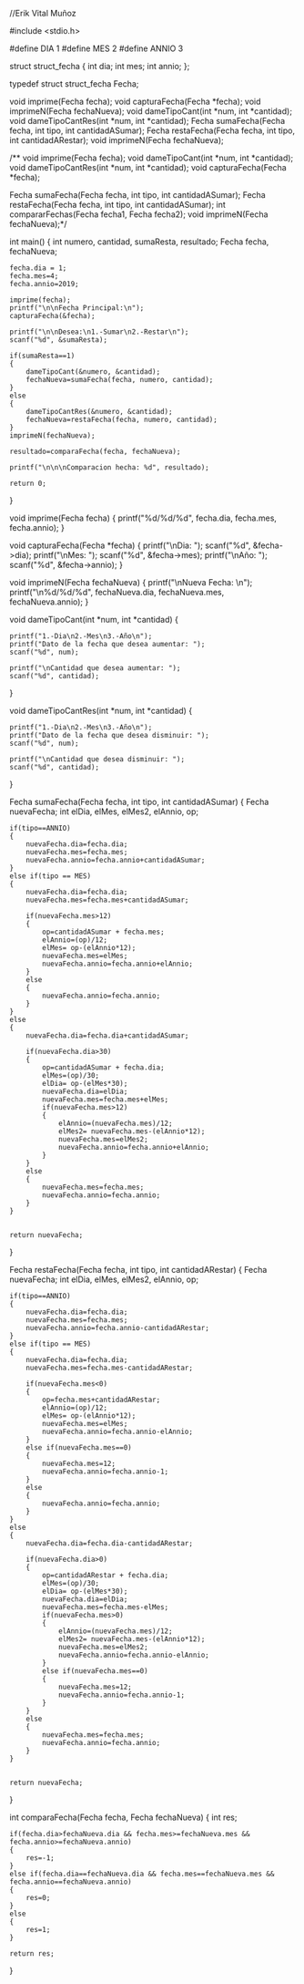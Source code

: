 //Erik Vital Muñoz

#include <stdio.h>

#define DIA 1
#define MES 2
#define ANNIO 3

struct struct_fecha
{
	int dia;
	int mes;
	int annio;
};


typedef struct struct_fecha Fecha;


void imprime(Fecha fecha);
void capturaFecha(Fecha *fecha);
void imprimeN(Fecha fechaNueva);
void dameTipoCant(int *num, int *cantidad);
void dameTipoCantRes(int *num, int *cantidad);
Fecha sumaFecha(Fecha fecha, int tipo, int cantidadASumar);
Fecha restaFecha(Fecha fecha, int tipo, int cantidadARestar);
void imprimeN(Fecha fechaNueva);

/**
void imprime(Fecha fecha);
void dameTipoCant(int *num, int *cantidad);
void dameTipoCantRes(int *num, int *cantidad);
void capturaFecha(Fecha *fecha);

Fecha sumaFecha(Fecha fecha, int tipo, int cantidadASumar);
Fecha restaFecha(Fecha fecha, int tipo, int cantidadASumar);
int compararFechas(Fecha fecha1, Fecha fecha2);
void imprimeN(Fecha fechaNueva);*/


int main()
{
	int numero, cantidad, sumaResta, resultado;
	Fecha fecha, fechaNueva;
	
	fecha.dia = 1;
	fecha.mes=4;
	fecha.annio=2019;
	
	imprime(fecha);
	printf("\n\nFecha Principal:\n");
	capturaFecha(&fecha);
	
	printf("\n\nDesea:\n1.-Sumar\n2.-Restar\n");
	scanf("%d", &sumaResta);
	
	if(sumaResta==1)
	{
		dameTipoCant(&numero, &cantidad);
		fechaNueva=sumaFecha(fecha, numero, cantidad);
	}
	else
	{
		dameTipoCantRes(&numero, &cantidad);
		fechaNueva=restaFecha(fecha, numero, cantidad);
	}
	imprimeN(fechaNueva);
	
	resultado=comparaFecha(fecha, fechaNueva);
	
	printf("\n\n\nComparacion hecha: %d", resultado);
	
	return 0;
}

void imprime(Fecha fecha)
{
	printf("%d/%d/%d", fecha.dia, fecha.mes, fecha.annio);
}


void capturaFecha(Fecha *fecha)
{
	printf("\nDia: ");
	scanf("%d", &fecha->dia);
	printf("\nMes: ");
	scanf("%d", &fecha->mes);
	printf("\nAño: ");
	scanf("%d", &fecha->annio);
}


void imprimeN(Fecha fechaNueva)
{
	printf("\nNueva Fecha: \n");
	printf("\n\%d/%d/%d", fechaNueva.dia, fechaNueva.mes, fechaNueva.annio);
}

void dameTipoCant(int *num, int *cantidad)
{
	
	printf("1.-Dia\n2.-Mes\n3.-Año\n");
	printf("Dato de la fecha que desea aumentar: ");
	scanf("%d", num);
	
	printf("\nCantidad que desea aumentar: ");
	scanf("%d", cantidad);
}

void dameTipoCantRes(int *num, int *cantidad)
{
	
	printf("1.-Dia\n2.-Mes\n3.-Año\n");
	printf("Dato de la fecha que desea disminuir: ");
	scanf("%d", num);
	
	printf("\nCantidad que desea disminuir: ");
	scanf("%d", cantidad);
}


Fecha sumaFecha(Fecha fecha, int tipo, int cantidadASumar)
{
	Fecha nuevaFecha;
	int elDia, elMes, elMes2, elAnnio, op;
	
	if(tipo==ANNIO)
	{
		nuevaFecha.dia=fecha.dia;
		nuevaFecha.mes=fecha.mes;
		nuevaFecha.annio=fecha.annio+cantidadASumar;
	}
	else if(tipo == MES)
	{
		nuevaFecha.dia=fecha.dia;
		nuevaFecha.mes=fecha.mes+cantidadASumar;
		
		if(nuevaFecha.mes>12)
		{
			op=cantidadASumar + fecha.mes;
			elAnnio=(op)/12;
			elMes= op-(elAnnio*12);
			nuevaFecha.mes=elMes;
			nuevaFecha.annio=fecha.annio+elAnnio;
		}
		else
		{
			nuevaFecha.annio=fecha.annio;
		}
	}
	else
	{
		nuevaFecha.dia=fecha.dia+cantidadASumar;
		
		if(nuevaFecha.dia>30)
		{
			op=cantidadASumar + fecha.dia;
			elMes=(op)/30;
			elDia= op-(elMes*30);
			nuevaFecha.dia=elDia;
			nuevaFecha.mes=fecha.mes+elMes;
			if(nuevaFecha.mes>12)
			{
				elAnnio=(nuevaFecha.mes)/12;
				elMes2= nuevaFecha.mes-(elAnnio*12);
				nuevaFecha.mes=elMes2;
				nuevaFecha.annio=fecha.annio+elAnnio;
			}
		}
		else
		{
			nuevaFecha.mes=fecha.mes;
			nuevaFecha.annio=fecha.annio;
		}
	}
	
	
	return nuevaFecha;
}


Fecha restaFecha(Fecha fecha, int tipo, int cantidadARestar)
{
	Fecha nuevaFecha;
	int elDia, elMes, elMes2, elAnnio, op;
	
	if(tipo==ANNIO)
	{
		nuevaFecha.dia=fecha.dia;
		nuevaFecha.mes=fecha.mes;
		nuevaFecha.annio=fecha.annio-cantidadARestar;
	}
	else if(tipo == MES)
	{
		nuevaFecha.dia=fecha.dia;
		nuevaFecha.mes=fecha.mes-cantidadARestar;
		
		if(nuevaFecha.mes<0)
		{
			op=fecha.mes+cantidadARestar;
			elAnnio=(op)/12;
			elMes= op-(elAnnio*12);
			nuevaFecha.mes=elMes;
			nuevaFecha.annio=fecha.annio-elAnnio;
		}
		else if(nuevaFecha.mes==0)
		{
			nuevaFecha.mes=12;
			nuevaFecha.annio=fecha.annio-1;
		}
		else
		{
			nuevaFecha.annio=fecha.annio;
		}
	}
	else
	{
		nuevaFecha.dia=fecha.dia-cantidadARestar;
		
		if(nuevaFecha.dia>0)
		{
			op=cantidadARestar + fecha.dia;
			elMes=(op)/30;
			elDia= op-(elMes*30);
			nuevaFecha.dia=elDia;
			nuevaFecha.mes=fecha.mes-elMes;
			if(nuevaFecha.mes>0)
			{
				elAnnio=(nuevaFecha.mes)/12;
				elMes2= nuevaFecha.mes-(elAnnio*12);
				nuevaFecha.mes=elMes2;
				nuevaFecha.annio=fecha.annio-elAnnio;
			}
			else if(nuevaFecha.mes==0)
			{
				nuevaFecha.mes=12;
				nuevaFecha.annio=fecha.annio-1;
			}
		}
		else
		{
			nuevaFecha.mes=fecha.mes;
			nuevaFecha.annio=fecha.annio;
		}
	}
	
	
	return nuevaFecha;
}

int comparaFecha(Fecha fecha, Fecha fechaNueva)
{
	int res;
	
	if(fecha.dia>fechaNueva.dia && fecha.mes>=fechaNueva.mes && fecha.annio>=fechaNueva.annio)
	{
		res=-1;
	}
	else if(fecha.dia==fechaNueva.dia && fecha.mes==fechaNueva.mes && fecha.annio==fechaNueva.annio)
	{
		res=0;
	}
	else
	{
		res=1;
	}
	
	return res;
}
